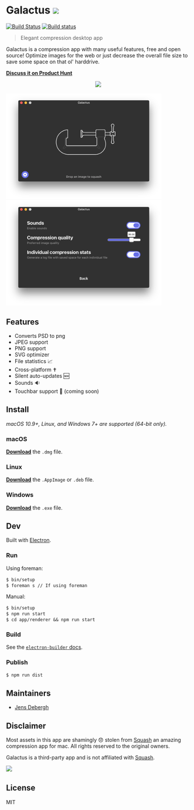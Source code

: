 # Galactus <img src="build/icon.ico" width="60">

[![Build Status](https://travis-ci.org/JensDebergh/Galactus.svg?branch=master)](https://travis-ci.org/JensDebergh/Galactus)
[![Build status](https://ci.appveyor.com/api/projects/status/02hnl4pn97f9um9i?svg=true)](https://ci.appveyor.com/project/JensDebergh/galactus)


> Elegant compression desktop app

Galactus is a compression app with many useful features, free and open source!
Optimize images for the web or just decrease the overall file size to save some space on that ol' harddrive.

**[Discuss it on Product Hunt](https://www.producthunt.com/posts/galactus)**

<p align="center">
	<a href="https://github.com/JensDebergh/Galactus/releases/latest">
		<img src="media/movie.gif" />
	</a>
</p>


<a href="https://github.com/JensDebergh/Galactus/releases/latest">
	<img src="media/screenshot.png" width="425">
</a>

<a href="https://github.com/JensDebergh/Galactus/releases/latest">
	<img src="media/screenshot-2.png" width="425">
</a>

## Features

- Converts PSD to png
- JPEG support
- PNG support
- SVG optimizer
- File statistics 📈
- Cross-platform ✝
- Silent auto-updates 🆕
- Sounds 🔉
- Touchbar support 🍫 (coming soon)

## Install

*macOS 10.9+, Linux, and Windows 7+ are supported (64-bit only).*

### macOS

[**Download**](https://github.com/JensDebergh/Galactus/releases/latest) the `.dmg` file.

### Linux

[**Download**](https://github.com/JensDebergh/Galactus/releases/latest) the `.AppImage` or `.deb` file.

### Windows

[**Download**](https://github.com/JensDebergh/Galactus/releases/latest) the `.exe` file.

## Dev

Built with [Electron](http://electron.atom.io).

### Run

Using foreman:

```
$ bin/setup
$ foreman s // If using foreman
```

Manual:

```
$ bin/setup
$ npm run start
$ cd app/renderer && npm run start
```

### Build

See the [`electron-builder` docs](https://github.com/electron-userland/electron-builder/wiki/Multi-Platform-Build).

### Publish

```
$ npm run dist
```

## Maintainers

- [Jens Debergh](https://jensdebergh.be)

## Disclaimer

Most assets in this app are shamingly 😞 stolen from [Squash](https://www.realmacsoftware.com/squash/) an amazing compression app for mac. All rights reserved to the original owners.

Galactus is a third-party app and is not affiliated with [Squash](https://www.realmacsoftware.com/squash/).

<a href="https://github.com/JensDebergh/Galactus/releases/latest">
	<img src="https://media.giphy.com/media/C6JQPEUsZUyVq/giphy.gif?response_id=591e96930fd4860109df4bb5" width="850">
</a>

## License

MIT